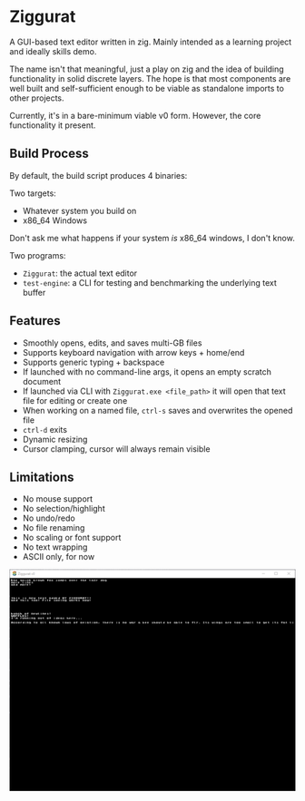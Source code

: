 # Ziggurat
A GUI-based text editor written in zig. Mainly intended as a learning project and ideally skills demo.

The name isn't that meaningful, just a play on zig and the idea of building functionality in solid discrete layers. The hope is that most components are well built and self-sufficient enough to be viable as standalone imports to other projects. 

Currently, it's in a bare-minimum viable v0 form. However, the core functionality it present.

## Build Process

By default, the build script produces 4 binaries:

Two targets:
- Whatever system you build on
- x86_64 Windows

Don't ask me what happens if your system *is* x86_64 windows, I don't know.

Two programs:
- `Ziggurat`: the actual text editor
- `test-engine`: a CLI for testing and benchmarking the underlying text buffer

## Features

- Smoothly opens, edits, and saves multi-GB files
- Supports keyboard navigation with arrow keys + home/end
- Supports generic typing + backspace
- If launched with no command-line args, it opens an empty scratch document
- If launched via CLI with `Ziggurat.exe <file_path>` it will open that text file for editing or create one
- When working on a named file, `ctrl-s` saves and overwrites the opened file
- `ctrl-d` exits
- Dynamic resizing
- Cursor clamping, cursor will always remain visible

## Limitations

- No mouse support
- No selection/highlight
- No undo/redo
- No file renaming
- No scaling or font support
- No text wrapping
- ASCII only, for now

![alt text](image.png)